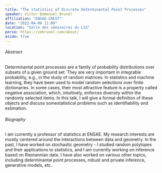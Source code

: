 ```yaml
---
title: "The statistics of Discrete Determinantal Point Processes"
speaker: Victor-Emmanuel Brunel
affiliation: "ENSAE-CREST"
date: "2022-04-08 11:00"
location: "Salle des séminaires du L2S"
perso: https://vebrunel.com/about/
aside: true
---
```


###### Abstract

Determinantal point processes are a family of probability distributions over
subsets of a given ground set. They are very important in integrable
probability, e.g., in the study of random matrices. In statistics and machine
learning, they have been used to model random selections over finite
dictionaries. In some cases, their most attractive feature is a property called
negative association, which, intuitively, enforces diversity within the randomly
selected items. In this talk, I will give a formal definition of these objects
and discuss somestatistical problems such as identifiability and estimation.

###### Biography

I am currently a professor of statistics at ENSAE. My research interests are
mostly centered around the interactions between data and geometry. In the past,
I have worked on stochastic geometry - I studied random polytopes and their
applications to statistics, and I am currently working on inference based on
Riemannian data. I have also worked on various other topics, including
determinantal point processes, robust and private inference, generative models,
etc.
